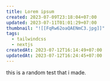 ```yaml
---
title: Lorem ipsum
created: 2023-07-09T23:18:04+07:00
updated: 2023-07-11T01:01:29+07:00
thumbnail: "![[FqRw62oaQAENmC3.jpg]]"
tags:
  - tailwindcss
  - nextjs
createdAt: 2023-07-12T16:14:49+07:00
updatedAt: 2023-07-12T16:24:45+07:00
---
```


this is a random test that i made.
